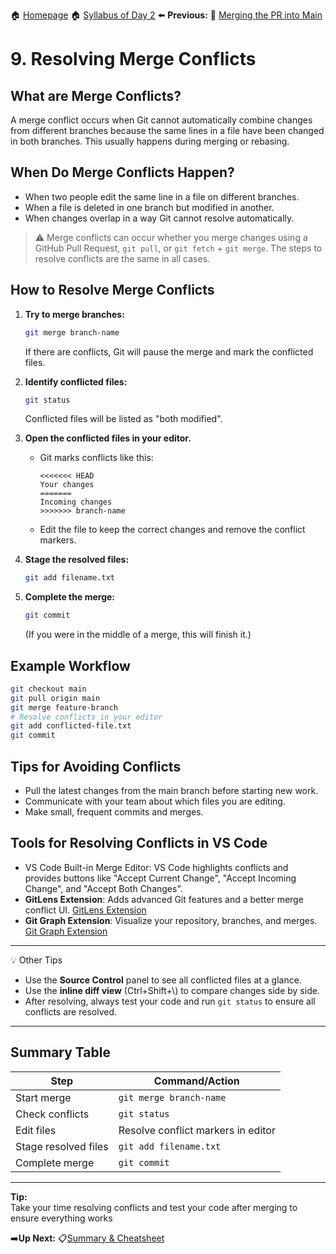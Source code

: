 🏠 [Homepage](../README.md)
🏠 [Syllabus of Day 2](./2-1-intro.md)
⬅️ **Previous:** 🔀 [Merging the PR into Main](./2-9-merging.md)

# 9. Resolving Merge Conflicts

## What are Merge Conflicts?

A merge conflict occurs when Git cannot automatically combine changes from different branches because the same lines in a file have been changed in both branches. This usually happens during merging or rebasing.

## When Do Merge Conflicts Happen?

- When two people edit the same line in a file on different branches.
- When a file is deleted in one branch but modified in another.
- When changes overlap in a way Git cannot resolve automatically.

> ⚠️ Merge conflicts can occur whether you merge changes using a GitHub Pull Request, `git pull`, or `git fetch` + `git merge`. The steps to resolve conflicts are the same in all cases.


## How to Resolve Merge Conflicts

1. **Try to merge branches:**
   ```sh
   git merge branch-name
   ```
   If there are conflicts, Git will pause the merge and mark the conflicted files.

2. **Identify conflicted files:**
   ```sh
   git status
   ```
   Conflicted files will be listed as "both modified".

3. **Open the conflicted files in your editor.**
   - Git marks conflicts like this:
     ```
     <<<<<<< HEAD
     Your changes
     =======
     Incoming changes
     >>>>>>> branch-name
     ```
   - Edit the file to keep the correct changes and remove the conflict markers.

4. **Stage the resolved files:**
   ```sh
   git add filename.txt
   ```

5. **Complete the merge:**
   ```sh
   git commit
   ```
   (If you were in the middle of a merge, this will finish it.)

## Example Workflow

```sh
git checkout main
git pull origin main
git merge feature-branch
# Resolve conflicts in your editor
git add conflicted-file.txt
git commit
```

## Tips for Avoiding Conflicts

- Pull the latest changes from the main branch before starting new work.
- Communicate with your team about which files you are editing.
- Make small, frequent commits and merges.

## Tools for Resolving Conflicts in VS Code
- VS Code Built-in Merge Editor:
VS Code highlights conflicts and provides buttons like "Accept Current Change", "Accept Incoming Change", and "Accept Both Changes".
- **GitLens Extension**:
Adds advanced Git features and a better merge conflict UI.
[GitLens Extension](https://marketplace.visualstudio.com/items?itemName=eamodio.gitlens)
- **Git Graph Extension**:
Visualize your repository, branches, and merges.
[Git Graph Extension](https://marketplace.visualstudio.com/items?itemName=mhutchie.git-graph)

---

💡 Other Tips
- Use the **Source Control** panel to see all conflicted files at a glance.
- Use the **inline diff view** (Ctrl+Shift+\\) to compare changes side by side.
- After resolving, always test your code and run `git status` to ensure all conflicts are resolved.

---

## Summary Table

| Step                    | Command/Action                        |
|-------------------------|---------------------------------------|
| Start merge             | `git merge branch-name`               |
| Check conflicts         | `git status`                          |
| Edit files              | Resolve conflict markers in editor    |
| Stage resolved files    | `git add filename.txt`                |
| Complete merge          | `git commit`                          |

---


**Tip:**  
Take your time resolving conflicts and test your code after merging to ensure everything works


➡️**Up Next:** 📋[Summary & Cheatsheet](./2-11-summary-cheatsheets.md)